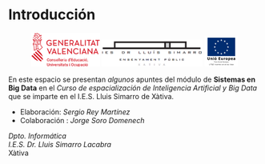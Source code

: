 # Introducción

<div align="center">
    <img src="./images/logos/GVA-Conselleria-Educació-Universitats-Ocupació.png" alt="Logo GVA" width="27%" />
    <img src="./images/logos/Logo Centre Complet.png" alt="Logo Simarro" width="40%" />
    <img src="./images/logos/FSE2col_val (Custom).png" alt="Logo UE" width="13%" />
</div>

En este espacio se presentan *algunos* apuntes del módulo de **Sistemas en Big Data** en el *Curso de espacialización de Inteligencia Artificial y Big Data* que se imparte en el I.E.S. Lluis Simarro de Xàtiva.

- Elaboración: *Sergio Rey Martínez*
- Colaboración : *Jorge Soro Domenech*

*Dpto. Informática*  
*I.E.S. Dr. Lluis Simarro Lacabra*  
Xàtiva

